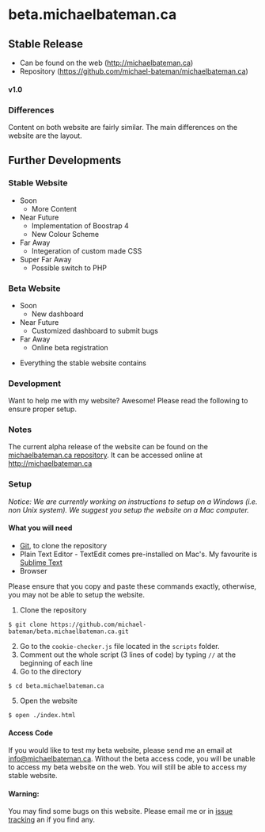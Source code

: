 # beta.michaelbateman.ca

## Stable Release
- Can be found on the web (http://michaelbateman.ca)
- Repository (https://github.com/michael-bateman/michaelbateman.ca)

#### v1.0

### Differences
Content on both website are fairly similar.  The main differences on the website are the layout.

## Further Developments
### Stable Website
* Soon
  - More Content
* Near Future
  - Implementation of Boostrap 4
  - New Colour Scheme
* Far Away
  - Integeration of custom made CSS
* Super Far Away
  - Possible switch to PHP
 
### Beta Website
* Soon
  - New dashboard
* Near Future
  - Customized dashboard to submit bugs
* Far Away
  - Online beta registration

+ Everything the stable website contains

### Development
Want to help me with my website? Awesome! Please read the following to ensure proper setup.

### Notes
The current alpha release of the website can be found on the [michaelbateman.ca repository](https://github.com/michael-bateman/michaelbateman.ca/).  It can be accessed online at http://michaelbateman.ca

### Setup
*Notice: We are currently working on instructions to setup on a Windows (i.e. non Unix system).  We suggest you setup the website on a Mac computer.*

#### What you will need
* [Git](https://git-scm.com), to clone the repository
* Plain Text Editor - TextEdit comes pre-installed on Mac's.  My favourite is [Sublime Text](https://www.sublimetext.com)
* Browser

Please ensure that you copy and paste these commands exactly, otherwise, you may not be able to setup the website.

1. Clone the repository
```
$ git clone https://github.com/michael-bateman/beta.michaelbateman.ca.git
```
2. Go to the `cookie-checker.js` file located in the `scripts` folder.
3. Comment out the whole script (3 lines of code) by typing `//` at the beginning of each line
4. Go to the directory
```
$ cd beta.michaelbateman.ca
```
5. Open the website
```
$ open ./index.html
```

#### Access Code
If you would like to test my beta website, please send me an email at info@michaelbateman.ca.  Without the beta access code, you will be unable to access my beta website on the web.  You will still be able to access my stable website.

#### Warning:
You may find some bugs on this website.  Please email me or in [issue tracking](https://github.com/michael-bateman/beta.michaelbateman.ca/issues) an if you find any.
